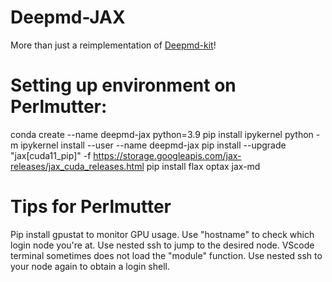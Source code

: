 # Deepmd-JAX
More than just a reimplementation of [Deepmd-kit](https://github.com/deepmodeling/deepmd-kit/tree/master)! 

# Setting up environment on Perlmutter:
conda create --name deepmd-jax python=3.9
pip install ipykernel
python -m ipykernel install --user --name deepmd-jax
pip install --upgrade "jax[cuda11_pip]" -f https://storage.googleapis.com/jax-releases/jax_cuda_releases.html
pip install flax optax jax-md

# Tips for Perlmutter
Pip install gpustat to monitor GPU usage. Use "hostname" to check which login node you're at. Use nested ssh to jump to the desired node.
VScode terminal sometimes does not load the "module" function. Use nested ssh to your node again to obtain a login shell.
 